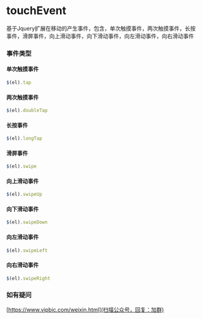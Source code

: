 # touchEvent
基于Jquery扩展在移动的产生事件，包含，单次触摸事件，两次触摸事件，长按事件，滑屏事件，向上滑动事件，向下滑动事件，向左滑动事件，向右滑动事件

### 事件类型
#### 单次触摸事件
```js
$(el).tap
```

#### 两次触摸事件
```js
$(el).doubleTap
```


#### 长按事件
```js
$(el).longTap
```

#### 滑屏事件
```js
$(el).swipe
```

#### 向上滑动事件
```js
$(el).swipeUp
```

#### 向下滑动事件
```js
$(el).swipeDown
```

#### 向左滑动事件
```js
$(el).swipeLeft
```

#### 向右滑动事件
```js
$(el).swipeRight
```

### 如有疑问
[https://www.vipbic.com/weixin.html](扫描公众号，回复：加群)